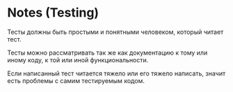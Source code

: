 # Notes (Testing)

Тесты должны быть простыми и понятными человеком, который читает тест.

Тесты можно рассматривать так же как документацию к тому или иному коду, к той или иной функциональности.

Если написанный тест читается тяжело или его тяжело написать, значит есть проблемы с самим тестируемым кодом.
